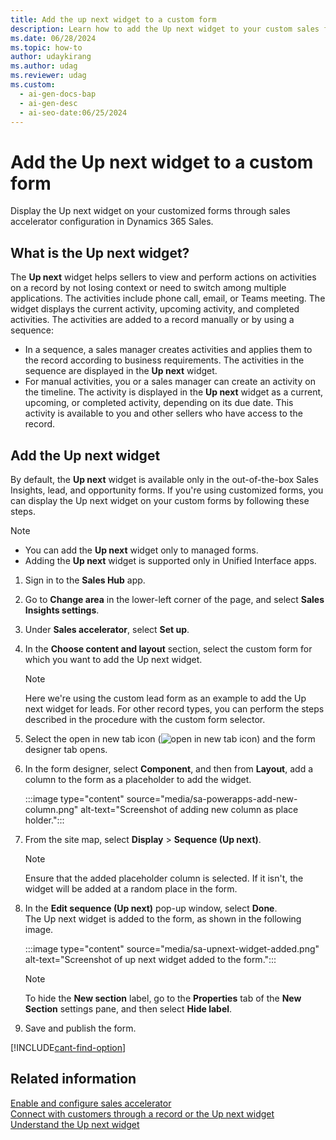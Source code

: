 ```yaml
---
title: Add the up next widget to a custom form
description: Learn how to add the Up next widget to your custom sales forms for easier access and improved productivity in Dynamics 365 Sales.
ms.date: 06/28/2024
ms.topic: how-to
author: udaykirang
ms.author: udag
ms.reviewer: udag
ms.custom:
  - ai-gen-docs-bap
  - ai-gen-desc
  - ai-seo-date:06/25/2024
---
```

# Add the Up next widget to a custom form 

Display the Up next widget on your customized forms through sales accelerator configuration in Dynamics 365 Sales.

## What is the Up next widget?

The **Up next** widget helps sellers to view and perform actions on activities on a record by not losing context or need to switch among multiple applications. The activities include phone call, email, or Teams meeting. The widget displays the current activity, upcoming activity, and completed activities. The activities are added to a record manually or by using a sequence:

- In a sequence, a sales manager creates activities and applies them to the record according to business requirements. The activities in the sequence are displayed in the **Up next** widget.    
- For manual activities, you or a sales manager can create an activity on the timeline. The activity is displayed in the **Up next** widget as a current, upcoming, or completed activity, depending on its due date. This activity is available to you and other sellers who have access to the record.

## Add the Up next widget

By default, the **Up next** widget is available only in the out-of-the-box Sales Insights, lead, and opportunity forms. If you're using customized forms, you can display the Up next widget on your custom forms by following these steps.

> [!NOTE]
> - You can add the **Up next** widget only to managed forms.
> - Adding the **Up next** widget is supported only in Unified Interface apps.

1. Sign in to the **Sales Hub** app.  
1. Go to **Change area** in the lower-left corner of the page, and select **Sales Insights settings**.  
1. Under **Sales accelerator**, select **Set up**.  
1. In the **Choose content and layout** section, select the custom form for which you want to add the Up next widget.  

    >[!NOTE]
    >Here we're using the custom lead form as an example to add the Up next widget for leads. For other record types, you can perform the steps described in the procedure with the custom form selector.

1. Select the open in new tab icon (![open in new tab icon](media/sa-open-new-tab.png "open in new tab icon")) and the form designer tab opens.  

1. In the form designer, select **Component**, and then from **Layout**, add a column to the form as a placeholder to add the widget.  

    :::image type="content" source="media/sa-powerapps-add-new-column.png" alt-text="Screenshot of adding new column as place holder.":::

1. From the site map, select **Display** > **Sequence (Up next)**.  

    >[!NOTE]
    >Ensure that the added placeholder column is selected. If it isn't, the widget will be added at a random place in the form.  

1. In the **Edit sequence (Up next)** pop-up window, select **Done**.  
    The Up next widget is added to the form, as shown in the following image.  

    :::image type="content" source="media/sa-upnext-widget-added.png" alt-text="Screenshot of up next widget added to the form.":::

    >[!NOTE]
    >To hide the **New section** label, go to the **Properties** tab of the **New Section** settings pane, and then select **Hide label**.  

1. Save and publish the form.

[!INCLUDE[cant-find-option](../includes/cant-find-option.md)]

## Related information

[Enable and configure sales accelerator](enable-configure-sales-accelerator.md)   
[Connect with customers through a record or the Up next widget](connect-with-customers.md)  
[Understand the Up next widget](understand-the-up-next-widget.md) 
